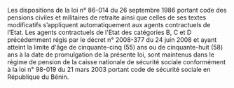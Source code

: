 Les dispositions de la loi n° 86-014 du 26 septembre 1986 portant code des pensions civiles et militaires de retraite ainsi que celles de ses textes modificatifs s’appliquent automatiquement aux agents contractuels de l’Etat.
Les agents contractuels de l'Etat des catégories B, C et D précédemment régis par le décret n° 2008-377 du 24 juin 2008 et ayant atteint la limite d'âge de cinquante-cinq (55) ans ou de cinquante-huit (58) ans à la date de promulgation de la présente loi, sont maintenus dans le régime de pension de la caisse nationale de sécurité sociale conformément à la loi n° 98-019 du 21 mars 2003 portant code de sécurité sociale en République du Bénin.